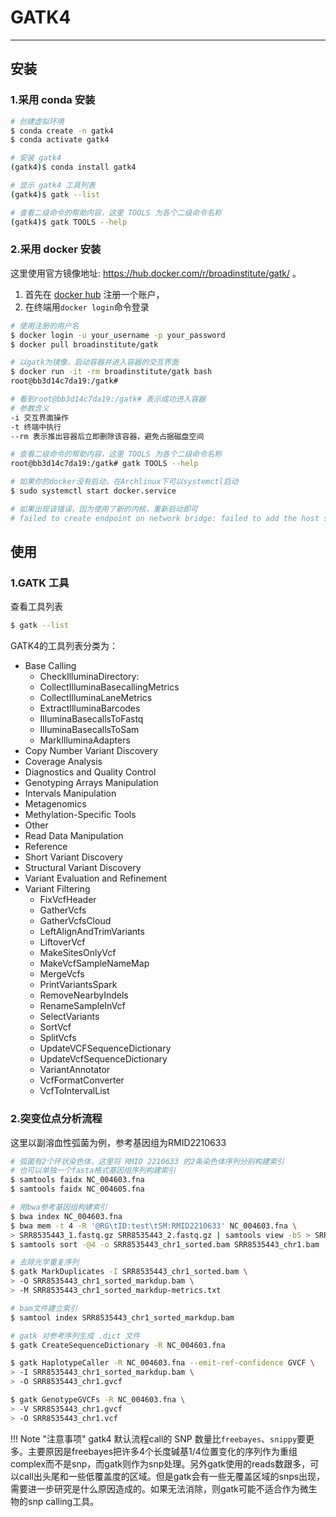 # GATK4



---

## 安装

### 1.采用 conda 安装

```bash
# 创建虚拟环境
$ conda create -n gatk4
$ conda activate gatk4

# 安装 gatk4
(gatk4)$ conda install gatk4

# 显示 gatk4 工具列表
(gatk4)$ gatk --list

# 查看二级命令的帮助内容，这里 TOOLS 为各个二级命令名称
(gatk4)$ gatk TOOLS --help
```

### 2.采用 docker 安装

这里使用官方镜像地址: https://hub.docker.com/r/broadinstitute/gatk/ 。

1. 首先在 [docker hub](https://hub.docker.com/signup) 注册一个账户，
2. 在终端用`docker login`命令登录

```bash
# 使用注册的用户名
$ docker login -u your_username -p your_password
$ docker pull broadinstitute/gatk

# 以gatk为镜像，启动容器并进入容器的交互界面
$ docker run -it -rm broadinstitute/gatk bash
root@bb3d14c7da19:/gatk#

# 看到root@bb3d14c7da19:/gatk# 表示成功进入容器
# 参数含义
-i 交互界面操作
-t 终端中执行
--rm 表示推出容器后立即删除该容器，避免占据磁盘空间

# 查看二级命令的帮助内容，这里 TOOLS 为各个二级命令名称
root@bb3d14c7da19:/gatk# gatk TOOLS --help
```

```bash
# 如果你的docker没有启动，在Archlinux下可以systemctl启动
$ sudo systemctl start docker.service

# 如果出现该错误，因为使用了新的内核，重新启动即可
# failed to create endpoint on network bridge: failed to add the host sandbox pair interfaces operation not supported.
```

## 使用

### 1.GATK 工具

查看工具列表

```bash
$ gatk --list
```

GATK4的工具列表分类为：

- Base Calling
    * CheckIlluminaDirectory:
    * CollectIlluminaBasecallingMetrics
    * CollectIlluminaLaneMetrics
    * ExtractIlluminaBarcodes
    * IlluminaBasecallsToFastq
    * IlluminaBasecallsToSam
    * MarkIlluminaAdapters
- Copy Number Variant Discovery
- Coverage Analysis
- Diagnostics and Quality Control
- Genotyping Arrays Manipulation
- Intervals Manipulation
- Metagenomics
- Methylation-Specific Tools
- Other
- Read Data Manipulation
- Reference
- Short Variant Discovery
- Structural Variant Discovery
- Variant Evaluation and Refinement
- Variant Filtering
    * FixVcfHeader
    * GatherVcfs
    * GatherVcfsCloud
    * LeftAlignAndTrimVariants
    * LiftoverVcf
    * MakeSitesOnlyVcf
    * MakeVcfSampleNameMap
    * MergeVcfs
    * PrintVariantsSpark
    * RemoveNearbyIndels
    * RenameSampleInVcf
    * SelectVariants
    * SortVcf
    * SplitVcfs
    * UpdateVCFSequenceDictionary
    * UpdateVcfSequenceDictionary
    * VariantAnnotator
    * VcfFormatConverter
    * VcfToIntervalList

### 2.突变位点分析流程

这里以副溶血性弧菌为例，参考基因组为RMID2210633

```bash
# 弧菌有2个环状染色体，这里将 RMID 2210633 的2条染色体序列分别构建索引
# 也可以单独一个fasta格式基因组序列构建索引
$ samtools faidx NC_004603.fna
$ samtools faidx NC_004605.fna

# 用bwa参考基因组构建索引
$ bwa index NC_004603.fna
$ bwa mem -t 4 -R '@RG\tID:test\tSM:RMID2210633' NC_004603.fna \
> SRR8535443_1.fastq.gz SRR8535443_2.fastq.gz | samtools view -bS > SRR8535443_chr1.bam
$ samtools sort -@4 -o SRR8535443_chr1_sorted.bam SRR8535443_chr1.bam

# 去除光学重复序列
$ gatk MarkDuplicates -I SRR8535443_chr1_sorted.bam \
> -O SRR8535443_chr1_sorted_markdup.bam \
> -M SRR8535443_chr1_sorted_markdup-metrics.txt

# bam文件建立索引
$ samtool index SRR8535443_chr1_sorted_markdup.bam

# gatk 对参考序列生成 .dict 文件
$ gatk CreateSequenceDictionary -R NC_004603.fna

$ gatk HaplotypeCaller -R NC_004603.fna --emit-ref-confidence GVCF \
> -I SRR8535443_chr1_sorted_markdup.bam \
> -O SRR8535443_chr1.gvcf

$ gatk GenotypeGVCFs -R NC_004603.fna \
> -V SRR8535443_chr1.gvcf
> -O SRR8535443_chr1.vcf
```

!!! Note "注意事项"
    gatk4 默认流程call的 SNP 数量比`freebayes`、`snippy`要更多。主要原因是freebayes把许多4个长度碱基1/4位置变化的序列作为重组complex而不是snp，而gatk则作为snp处理。另外gatk使用的reads数跟多，可以call出头尾和一些低覆盖度的区域。但是gatk会有一些无覆盖区域的snps出现，需要进一步研究是什么原因造成的。如果无法消除，则gatk可能不适合作为微生物的snp calling工具。
